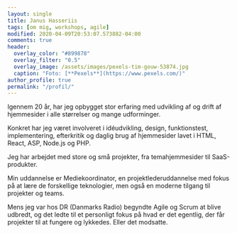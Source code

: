 ```yaml
---
layout: single
title: Janus Hasseriis
tags: [om mig, workshops, agile]
modified: 2020-04-09T20:53:07.573882-04:00
comments: true
header:
  overlay_color: "#899878"
  overlay_filter: "0.5"
  overlay_image: /assets/images/pexels-tim-gouw-53874.jpg
  caption: "Foto: [**Pexels**](https://www.pexels.com/)"
author_profile: true
permalink: "/profil/"
---
```


Igennem 20 år, har jeg opbygget stor erfaring med udvikling af og drift af hjemmesider i alle størrelser og mange udforminger.

Konkret har jeg været involveret i idéudvikling, design, funktionstest, implementering, efterkritik og daglig brug af hjemmesider lavet i HTML, React, ASP, Node.js og PHP.

Jeg har arbejdet med store og små projekter, fra temahjemmesider til SaaS-produkter.

Min uddannelse er Mediekoordinator, en projektlederuddannelse med fokus på at lære de forskellige teknologier, men også en moderne tilgang til projekter og teams.

Mens jeg var hos DR (Danmarks Radio) begyndte Agile og Scrum at blive udbredt, og det ledte til et personligt fokus på hvad er det egentlig, der får projekter til at fungere og lykkedes. Eller det modsatte.
